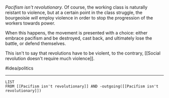 *Pacifism isn't revolutionary.* Of course, the working class is naturally reistant to violence, but at a certain point in the class struggle, the bourgeoisie *will* employ violence in order to stop the progression of the workers towards power. 

When this happens, the movement is presented with a choice: either embrace pacifism and be destroyed, cast back, and ultimately lose the battle, or defend themselves. 

This isn't to say that revolutions have to be violent, to the contrary, [[Social revolution doesn't require much violence]]. 

#idea/politics 

---
```dataview
LIST
FROM [[Pacifism isn't revolutionary]] AND -outgoing([[Pacifism isn't revolutionary]])
```